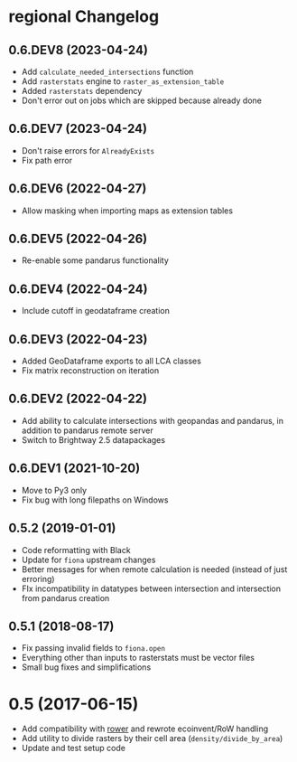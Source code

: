 # regional Changelog

## 0.6.DEV8 (2023-04-24)

* Add `calculate_needed_intersections` function
* Add `rasterstats` engine to `raster_as_extension_table`
* Added `rasterstats` dependency
* Don't error out on jobs which are skipped because already done

## 0.6.DEV7 (2023-04-24)

* Don't raise errors for `AlreadyExists`
* Fix path error

## 0.6.DEV6 (2022-04-27)

* Allow masking when importing maps as extension tables

## 0.6.DEV5 (2022-04-26)

* Re-enable some pandarus functionality

## 0.6.DEV4 (2022-04-24)

* Include cutoff in geodataframe creation

## 0.6.DEV3 (2022-04-23)

* Added GeoDataframe exports to all LCA classes
* Fix matrix reconstruction on iteration

## 0.6.DEV2 (2022-04-22)

* Add ability to calculate intersections with geopandas and pandarus, in addition to pandarus remote server
* Switch to Brightway 2.5 datapackages

## 0.6.DEV1 (2021-10-20)

* Move to Py3 only
* Fix bug with long filepaths on Windows

## 0.5.2 (2019-01-01)

* Code reformatting with Black
* Update for `fiona` upstream changes
* Better messages for when remote calculation is needed (instead of just erroring)
* FIx incompatibility in datatypes between intersection and intersection from pandarus creation

## 0.5.1 (2018-08-17)

* Fix passing invalid fields to `fiona.open`
* Everything other than inputs to rasterstats must be vector files
* Small bug fixes and simplifications

# 0.5 (2017-06-15)

* Add compatibility with [rower](https://github.com/PascalLesage/RoWer) and rewrote ecoinvent/RoW handling
* Add utility to divide rasters by their cell area (`density/divide_by_area`)
* Update and test setup code
